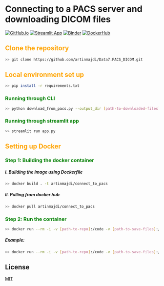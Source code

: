 # Connecting to a PACS server and downloading DICOM files

[![GitHub.io](https://img.shields.io/badge/GitHub.io-artinmajdi)](https://artinmajdi.github.io/Data7.PACS_DICOM/)
[![Streamlit App](https://static.streamlit.io/badges/streamlit_badge_black_white.svg)](https://artinmajdi-data7-pacs-dicom-app-id280r.streamlitapp.com/)
[![Binder](https://mybinder.org/badge_logo.svg)](https://mybinder.org/v2/gh/artinmajdi/Data7.PACS_DICOM.git/main?labpath=other%2Fd7.pacs.ipynb)
[![DockerHub](https://img.shields.io/badge/DockerHub-artinmajdi%2Fconnect--to--pacs-blue)](https://hub.docker.com/r/artinmajdi/connect_to_pacs)

## <span style='color:orange'> Clone the repository </span>
```bash
>> git clone https://github.com/artinmajdi/Data7.PACS_DICOM.git
```

## <span style='color:orange'> Local environment set up</span>
```bash
>> pip install -r requirements.txt
```
### <span style='color:green'> Running through CLI </span>
```bash
>> python download_from_pacs.py --output_dir [path-to-downloaded-files] --csv_dir [path-to-csv-files-of-subjects-IDs] --env /code/config.env
```
### <span style='color:green'> Running through streamlit app </span>
```bash
>> streamlit run app.py
```

## <span style='color:orange'> Setting up Docker</span>

### <span style='color:green'> Step 1: Building the docker container </span>

#####  I. Building the image using Dockerfile
```bash
>> docker build . -t artinmajdi/connect_to_pacs
```
##### II. Pulling from docker hub
```bash
>> docker pull artinmajdi/connect_to_pacs
```
### <span style='color:green'> Step 2: Run the container </span>

```bash
>> docker run --rm -i -v [path-to-repo]:/code -v [path-to-save-files]:/data artinmajdi/connect_to_pacs:latest python download_from_pacs.py --output_dir /data --csv_dir [path-to-csv-files-of-subjects-IDs] --env /code/config.env
```
##### Example:
```bash
>> docker run --rm -i -v [path-to-repo]:/code -v [path-to-save-files]:/data  artinmajdi/connect_to_pacs:latest python download_from_pacs.py --output_dir /data --csv_dir /code/other/test.csv --env /code/config.env
```

## License
[MIT](https://choosealicense.com/licenses/mit/)
